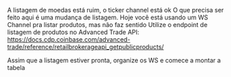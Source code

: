 A listagem de moedas está ruim, o ticker channel está ok
O que precisa ser feito aqui é uma mudança de listagem. Hoje você está usando um WS Channel pra listar produtos, mas não faz sentido
Utilize o endpoint de listagem de produtos no Advanced Trade API: https://docs.cdp.coinbase.com/advanced-trade/reference/retailbrokerageapi_getpublicproducts/

Assim que a listagem estiver pronta, organize os WS e comece a montar a tabela